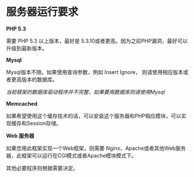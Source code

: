 # 服务器运行要求 #

**PHP 5.3**

需要 PHP 5.3 以上版本，最好是 5.3.10或者更高。因为之前PHP漏洞，最好可以升级到最新版本。

**Mysql**

Mysql版本不限。如果使用查询参数，例如 Insert Ignore， 则请使用相应版本或者更高版本的数据库。

_当前框架的数据库驱动程序并不完整，如果要用数据库则请使用Mysql_

**Memcached**

如果希望使用这个缓存技术的话，可以安装这个服务器和PHP相应模块，可以实现缓存和Session存储。

**Web 服务器**

如果您用此框架实现一个Web框架，则需要 Nginx、Apache或者其他Web服务器，此框架可以运行在CGI模式或者Apache模块模式下。

其他必要程序则根据需要决定。